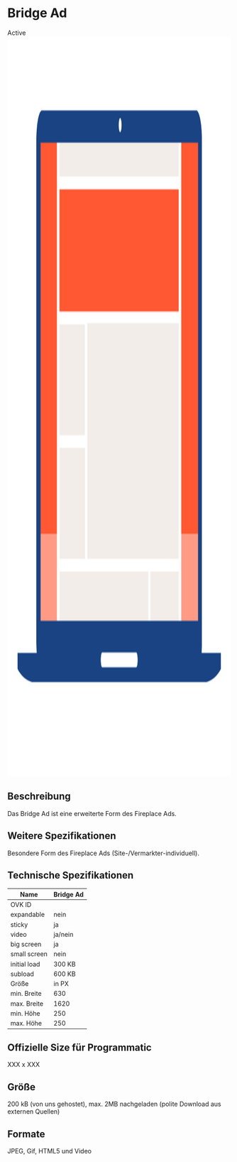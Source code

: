# Bridge Ad
<span class="badge badge--success">Active</span>
<img width="2500" height="1667" alt="OVK_WF_Desktop_BridgeAd" src="/img/formats/OVK_WF_Desktop_BridgeAd.png" />


## Beschreibung
Das Bridge Ad ist eine erweiterte Form des Fireplace Ads.

## Weitere Spezifikationen
Besondere Form des Fireplace Ads (Site-/Vermarkter-individuell).

## Technische Spezifikationen

| Name           | Bridge Ad    |
|----------------|--------------|
| OVK ID         |              |
| expandable     | nein         |
| sticky         | ja           |
| video          | ja/nein      |
| big screen     | ja           |
| small screen   | nein         |
| initial load   | 300 KB       |
| subload        | 600 KB       |
| Größe          | in PX        |
| min. Breite    | 630          |
| max. Breite    | 1620         |
| min. Höhe      | 250          |
| max. Höhe      | 250          |

## Offizielle Size für Programmatic
XXX x XXX

## Größe
200 kB (von uns gehostet), max. 2MB nachgeladen (polite Download aus externen Quellen)

## Formate
JPEG, Gif, HTML5 und Video

